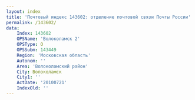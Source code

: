 ```yaml
---
layout: index
title: 'Почтовый индекс 143602: отделение почтовой связи Почты России'
permalink: /143602/
data:
    Index: 143602
    OPSName: 'Волоколамск 2'
    OPSType: О
    OPSSubm: 143449
    Region: 'Московская область'
    Autonom: ''
    Area: 'Волоколамский район'
    City: Волоколамск
    City1: ''
    ActDate: '20100721'
    IndexOld: ''
---
```

